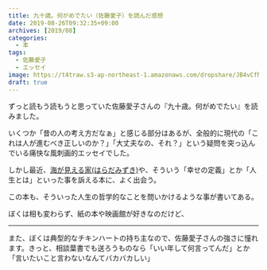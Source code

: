 ```yaml
---
title: 九十歳。何がめでたい（佐藤愛子）を読んだ感想
date: 2019-08-26T09:32:35+09:00
archives: [2019/08]
categories:
  - 本
tags:
  - 佐藤愛子
  - エッセイ
image: https://t4traw.s3-ap-northeast-1.amazonaws.com/dropshare/JB4vCfNSMgm4D6GrKncfzmOtvgRFtNMD.jpg
draft: true
---
```

ずっと読もう読もうと思っていた佐藤愛子さんの『九十歳。何がめでたい』を読みました。

いくつか「昔の人の考え方だなぁ」と感じる部分はあるが、全般的に現代の「これは人が進むべき正しいのか？」「大丈夫なの、それ？」という疑問を突っ込んでいる痛快な風刺画的エッセイでした。

<!--more-->

しかし最近、[海が見える家(はらだみずき)](http://localhost:1313/blog/2019/07/%E6%B5%B7%E3%81%8C%E8%A6%8B%E3%81%88%E3%82%8B%E5%AE%B6%E3%81%AF%E3%82%89%E3%81%A0%E3%81%BF%E3%81%9A%E3%81%8D%E3%82%92%E8%AA%AD%E3%82%93%E3%81%A0%E3%81%AE%E3%81%A7%E3%83%AC%E3%83%93%E3%83%A5%E3%83%BC/)や、そういう「幸せの定義」とか「人生とは」といった事を訴える本に、よく出会う。

この本も、そういった人生の哲学的なことを問いかけるような事が書いてある。

> 

ぼくは相も変わらず、紙の本や映画館が好きなのだけど、

---

また、ぼくは典型的なチキンハートの持ち主なので、佐藤愛子さんの強さに憧れます。きっと、相談葉書でも送ろうものなら「いい年して何言ってんだ」とか「言いたいこと言わないなんてバカバカしい」

